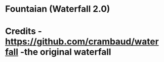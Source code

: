 # Fountaian (Waterfall 2.0)

# Credits - https://github.com/crambaud/waterfall -the original waterfall
